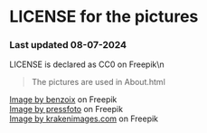 # LICENSE for the pictures
### Last updated 08-07-2024

LICENSE is declared as CC0 on Freepik\n
> The pictures are used in About.html
<html>
<a href="https://www.freepik.com/free-photo/portrait-happy-asian-woman-smiling-posing-confident-cross-arms-chest-standing-against-studio-background_23703644.htm#page=2&query=people&position=7&from_view=keyword&track=sph&uuid=3b4ca155-7cbe-4489-96b3-758449e65b53">Image by benzoix</a> on Freepik
<br>
<a href="https://www.freepik.com/free-photo/happy-young-man_6765388.htm#query=people&position=33&from_view=keyword&track=sph&uuid=23f16e74-309b-4b44-9a9a-9579acecaf56">Image by pressfoto</a> on Freepik
<br>
<a href="https://www.freepik.com/free-photo/young-handsome-man-wearing-casual-tshirt-blue-background-happy-face-smiling-with-crossed-arms-looking-camera-positive-person_43148726.htm#query=people&position=24&from_view=keyword&track=sph&uuid=2a9af4ac-2b7e-461f-a4aa-e2781d776d58">Image by krakenimages.com</a> on Freepik
</html>
